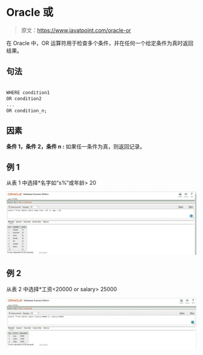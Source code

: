 # Oracle 或

> 原文：<https://www.javatpoint.com/oracle-or>

在 Oracle 中，OR 运算符用于检查多个条件，并在任何一个给定条件为真时返回结果。

## 句法

```

WHERE condition1
OR condition2
...
OR condition_n;

```

## 因素

**条件 1，条件 2，条件 n :** 如果任一条件为真，则返回记录。

## 例 1

从表 1 中选择*名字如“s%”或年龄> 20

![ORACLE OR](img/71c76d2249c225eae78f61766b5cb50d.png)

## 例 2

从表 2 中选择*工资<20000 or salary> 25000

![ORACLE OR](img/b0a35f3096904b228792a5d11fa99a29.png)